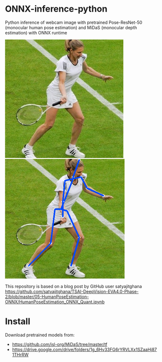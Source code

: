 # ONNX-inference-python
Python inference of webcam image with pretrained Pose-ResNet-50 (monocular human pose estimation) and MiDaS (monocular depth estimation) with ONNX runtime 

![original image](/img/steffigraf.jpg) ![detected pose](/img/steffigraf_pose.png)

This repository is based on a blog post by GitHub user satyajitghana
https://github.com/satyajitghana/TSAI-DeepVision-EVA4.0-Phase-2/blob/master/05-HumanPoseEstimation-ONNX/HumanPoseEstimation_ONNX_Quant.ipynb

# Install 
Download pretrained models from:  
- https://github.com/isl-org/MiDaS/tree/master/tf  
- https://drive.google.com/drive/folders/1g_6Hv33FG6rYRVLXx1SZaaHj871THrRW
